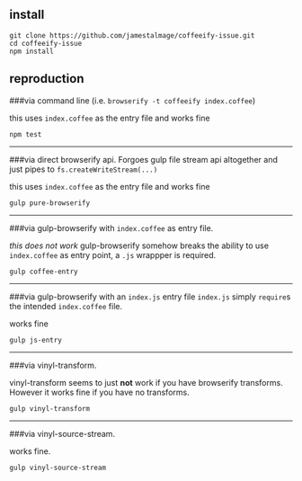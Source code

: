 install
------

```
git clone https://github.com/jamestalmage/coffeeify-issue.git
cd coffeeify-issue
npm install
```

reproduction
------------


###via command line
(i.e. `browserify -t coffeeify index.coffee`)

this uses `index.coffee` as the entry file and works fine
```
npm test
```

--------

###via direct browserify api.
Forgoes gulp file stream api altogether and just pipes to `fs.createWriteStream(...)`

this uses `index.coffee` as the entry file and works fine
```
gulp pure-browserify
```

--------

###via gulp-browserify with `index.coffee` as entry file.

*this does not work*
gulp-browserify somehow breaks the ability to use `index.coffee` as entry point,
a `.js` wrappper is required.
```
gulp coffee-entry
```

--------

###via gulp-browserify with an `index.js` entry file
`index.js` simply `require`s the intended `index.coffee` file.

works fine
```
gulp js-entry
```

--------


###via vinyl-transform.

vinyl-transform seems to just **not** work if you have browserify transforms.
However it works fine if you have no transforms.
```
gulp vinyl-transform
```

--------

###via vinyl-source-stream.

works fine.
```
gulp vinyl-source-stream
```
